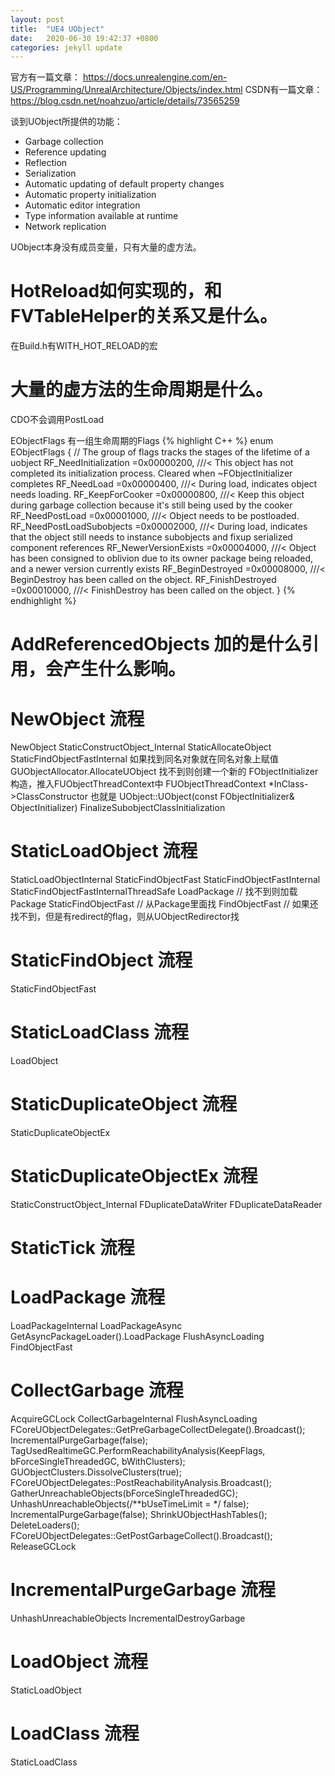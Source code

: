 ```yaml
---
layout: post
title:  "UE4 UObject"
date:   2020-06-30 19:42:37 +0800
categories: jekyll update
---
```

官方有一篇文章：
https://docs.unrealengine.com/en-US/Programming/UnrealArchitecture/Objects/index.html
CSDN有一篇文章：
https://blog.csdn.net/noahzuo/article/details/73565259

谈到UObject所提供的功能：
* Garbage collection
* Reference updating
* Reflection
* Serialization
* Automatic updating of default property changes
* Automatic property initialization
* Automatic editor integration
* Type information available at runtime
* Network replication

UObject本身没有成员变量，只有大量的虚方法。

# HotReload如何实现的，和FVTableHelper的关系又是什么。

在Build.h有WITH_HOT_RELOAD的宏

   
# 大量的虚方法的生命周期是什么。

CDO不会调用PostLoad

EObjectFlags 有一组生命周期的Flags
{% highlight C++ %}
enum EObjectFlags
{
  // The group of flags tracks the stages of the lifetime of a uobject
	RF_NeedInitialization		=0x00000200,	///< This object has not completed its initialization process. Cleared when ~FObjectInitializer completes
	RF_NeedLoad					=0x00000400,	///< During load, indicates object needs loading.
	RF_KeepForCooker			=0x00000800,	///< Keep this object during garbage collection because it's still being used by the cooker
	RF_NeedPostLoad				=0x00001000,	///< Object needs to be postloaded.
	RF_NeedPostLoadSubobjects	=0x00002000,	///< During load, indicates that the object still needs to instance subobjects and fixup serialized component references
	RF_NewerVersionExists		=0x00004000,	///< Object has been consigned to oblivion due to its owner package being reloaded, and a newer version currently exists
	RF_BeginDestroyed			=0x00008000,	///< BeginDestroy has been called on the object.
	RF_FinishDestroyed			=0x00010000,	///< FinishDestroy has been called on the object.
}
{% endhighlight %}

# AddReferencedObjects 加的是什么引用，会产生什么影响。

# NewObject 流程

NewObject
StaticConstructObject_Internal
StaticAllocateObject
StaticFindObjectFastInternal 如果找到同名对象就在同名对象上赋值
GUObjectAllocator.AllocateUObject 找不到则创建一个新的
FObjectInitializer 构造，推入FUObjectThreadContext中
FUObjectThreadContext 
*InClass->ClassConstructor 也就是 UObject::UObject(const FObjectInitializer& ObjectInitializer)
FinalizeSubobjectClassInitialization

# StaticLoadObject 流程

StaticLoadObjectInternal
StaticFindObjectFast
StaticFindObjectFastInternal
StaticFindObjectFastInternalThreadSafe
LoadPackage // 找不到则加载Package
StaticFindObjectFast // 从Package里面找
FindObjectFast<UObjectRedirector> // 如果还找不到，但是有redirect的flag，则从UObjectRedirector找

# StaticFindObject 流程

StaticFindObjectFast

# StaticLoadClass 流程

LoadObject<UClass>

# StaticDuplicateObject 流程

StaticDuplicateObjectEx

# StaticDuplicateObjectEx 流程

StaticConstructObject_Internal
FDuplicateDataWriter
FDuplicateDataReader

# StaticTick 流程



# LoadPackage 流程

LoadPackageInternal
LoadPackageAsync
GetAsyncPackageLoader().LoadPackage
FlushAsyncLoading
FindObjectFast

# CollectGarbage 流程

AcquireGCLock
CollectGarbageInternal
FlushAsyncLoading
FCoreUObjectDelegates::GetPreGarbageCollectDelegate().Broadcast();
IncrementalPurgeGarbage(false);
TagUsedRealtimeGC.PerformReachabilityAnalysis(KeepFlags, bForceSingleThreadedGC, bWithClusters);
GUObjectClusters.DissolveClusters(true);
FCoreUObjectDelegates::PostReachabilityAnalysis.Broadcast();
GatherUnreachableObjects(bForceSingleThreadedGC);
UnhashUnreachableObjects(/**bUseTimeLimit = */ false);
IncrementalPurgeGarbage(false);
ShrinkUObjectHashTables();
DeleteLoaders();
FCoreUObjectDelegates::GetPostGarbageCollect().Broadcast();
ReleaseGCLock

# IncrementalPurgeGarbage 流程
UnhashUnreachableObjects
IncrementalDestroyGarbage

# LoadObject 流程

StaticLoadObject

# LoadClass 流程

StaticLoadClass

